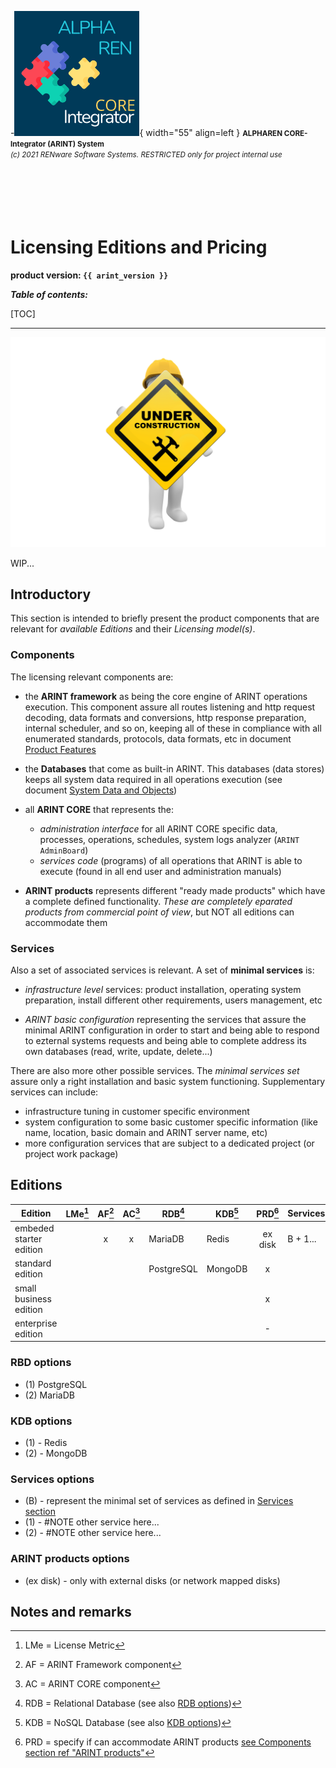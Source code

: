 -![arint_logo](../pictures/arint_logo.png){ width="55" align=left }
<small markdown>**ALPHAREN CORE-Integrator (ARINT) System**<br>
*(c) 2021 RENware Software Systems. RESTRICTED only for project internal use*
</small><br><br><br><br><br><br>


# Licensing Editions and Pricing

**product version: `{{ arint_version }}`**


***Table of contents:***

[TOC]

***


![wip page](../pictures/under_maintenance.png)

WIP...


## Introductory

This section is intended to briefly present the product components that are relevant for *available Editions* and their *Licensing model(s)*.

### Components

The licensing relevant components are:

* the **ARINT framework** as being the core engine of ARINT operations execution. This component assure all routes listening and http request decoding, data formats and conversions, http response preparation, internal scheduler, and so on, keeping all of these in compliance with all enumerated standards, protocols, data formats, etc in document [Product Features](./810.46-Product_Features.md)

* the **Databases** that come as built-in ARINT. This databases (data stores) keeps all system data required in all operations execution (see document [System Data and Objects](./810.03-System_Data_and_Objects.md))

* all **ARINT CORE** that represents the:
    * *administration interface* for all ARINT CORE specific data, processes, operations, schedules, system logs analyzer (`ARINT AdminBoard`)
    * *services code* (programs) of all operations that ARINT is able to execute (found in all end user and administration manuals)

* **ARINT products** represents different "ready made products" which have a complete defined functionality. *These are completely eparated products from commercial point of view*, but NOT all editions can accommodate them


### Services

Also a set of associated services is relevant. A set of **minimal services** is:

* *infrastructure level* services: product installation, operating system preparation, install different other requirements, users management, etc

* *ARINT basic configuration* representing the services that assure the minimal ARINT configuration in order to start and being able to respond to ezternal systems requests and being able to complete address its own databases (read, write, update, delete...)

There are also more other possible services. The *minimal services set* assure only a right installation and basic system functioning. Supplementary services can include:

* infrastructure tuning in customer specific environment
* system configuration to some basic customer specific information (like name, location, basic domain and ARINT server name, etc)
* more configuration services that are subject to a dedicated project (or project work package)





## Editions



| Edition                | LMe[^1] | AF[^2] | AC[^3] | RDB[^4]    | KDB[^5] | PRD[^6] | Services | Notes |
| ----------------------- | ------- | :----: | :----: | ---------- | ------- | :-----: | -------- | ----- |
| embeded starter edition |         |   x    |   x    | MariaDB    | Redis   | ex disk | B + 1... |       |
| standard edition        |         |        |        | PostgreSQL | MongoDB |    x    |          |       |
| small business edition  |         |        |        |            |         |    x    |         |       |
| enterprise edition      |         |        |        |            |         |    -    |         |       |







### RBD options

* (1) PostgreSQL
* (2) MariaDB


### KDB options

* (1) - Redis
* (2) - MongoDB


### Services options

* (B) - represent the minimal set of services as defined in [Services section](#services)
* (1) - #NOTE other service here...
* (2) - #NOTE other service here...


### ARINT products options

* (ex disk) - only with external disks (or network mapped disks)










## Notes and remarks

[^1]: LMe = License Metric
[^2]: AF = ARINT Framework component
[^3]: AC = ARINT CORE component
[^4]: RDB = Relational Database (see also [RDB options](#rbd-options))
[^5]: KDB = NoSQL Database (see also [KDB options](#kdb-options))
[^6]: PRD = specify if can accommodate ARINT products [see Components section ref "ARINT products"](#arint-products-options)



